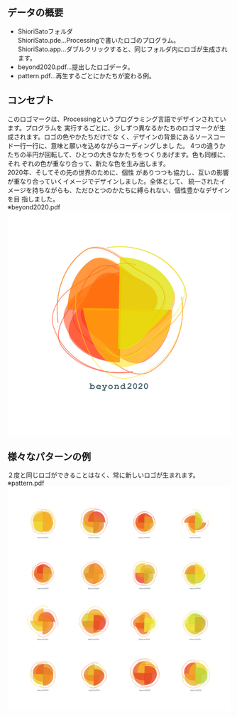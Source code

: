 ## データの概要
- ShioriSatoフォルダ<br>
ShioriSato.pde...Processingで書いたロゴのプログラム。<br>
ShioriSato.app...ダブルクリックすると、同じフォルダ内にロゴが生成されます。
- beyond2020.pdf...提出したロゴデータ。<br>
- pattern.pdf...再生するごとにかたちが変わる例。

## コンセプト
このロゴマークは、Processingというプログラミング言語でデザインされています。プログラムを 実行するごとに、少しずつ異なるかたちのロゴマークが生成されます。ロゴの色やかたちだけでな く、デザインの背景にあるソースコード一行一行に、意味と願いを込めながらコーディングしまし た。 4つの違うかたちの半円が回転して、ひとつの大きなかたちをつくりあげます。色も同様に、それ ぞれの色が重なり合って、新たな色を生み出します。<br>
2020年、そしてその先の世界のために、個性 がありつつも協力し、互いの影響が重なり合っていくイメージでデザインしました。全体として、 統一されたイメージを持ちながらも、ただひとつのかたちに縛られない、個性豊かなデザインを目 指しました。<br>
※beyond2020.pdf<br>
![Alt Text](https://github.com/Beyond2020/AlgorithmicLogotype/blob/master/ShioriSato/beyond2020.jpg)

## 様々なパターンの例
２度と同じロゴができることはなく、常に新しいロゴが生まれます。<br>
※pattern.pdf<br>
![Alt Text](https://github.com/Beyond2020/AlgorithmicLogotype/blob/master/ShioriSato/pattern.jpg)
